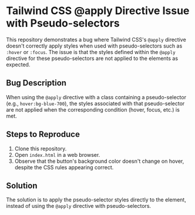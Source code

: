 # Tailwind CSS @apply Directive Issue with Pseudo-selectors

This repository demonstrates a bug where Tailwind CSS's `@apply` directive doesn't correctly apply styles when used with pseudo-selectors such as `:hover` or `:focus`.  The issue is that the styles defined within the `@apply` directive for these pseudo-selectors are not applied to the elements as expected.

## Bug Description

When using the `@apply` directive with a class containing a pseudo-selector (e.g., `hover:bg-blue-700`), the styles associated with that pseudo-selector are not applied when the corresponding condition (hover, focus, etc.) is met.

## Steps to Reproduce

1. Clone this repository.
2. Open `index.html` in a web browser.
3. Observe that the button's background color doesn't change on hover, despite the CSS rules appearing correct.

## Solution

The solution is to apply the pseudo-selector styles directly to the element, instead of using the `@apply` directive with pseudo-selectors.